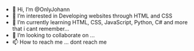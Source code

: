 - 👋 Hi, I’m @OnlyJohann
- 👀 I’m interested in Developing websites through HTML and CSS
- 🌱 I’m currently learning HTML, CSS, JavaScript, Python, C# and more that i cant remember...
- 💞️ I’m looking to collaborate on ...
- 📫 How to reach me ... dont reach me 

<!---
OnlyJohann/OnlyJohann is a ✨ special ✨ repository because its `README.md` (this file) appears on your GitHub profile.
You can click the Preview link to take a look at your changes.
--->

